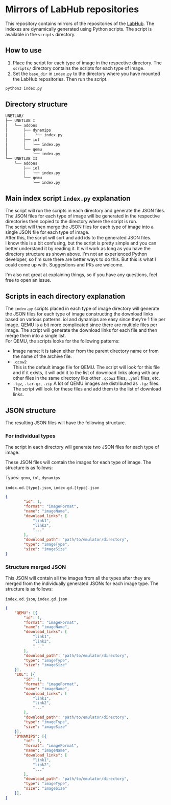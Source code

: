 # Mirrors of LabHub repositories

This repository contains mirrors of the repositories of the [LabHub](https://labhub.eu.org). The indexes are dynamically generated using Python scripts. The script is available in the `scripts` directory.

## How to use

1. Place the script for each type of image in the respective directory. The `scripts/` directory contains the scripts for each type of image.
2. Set the `base_dir` in `index.py` to the directory where you have mounted the LabHub repositories. Then run the script.

```bash
python3 index.py
```

## Directory structure

```bash
UNETLAB/
├── UNETLAB I
│   └── addons
│       ├── dynamips
│       │    └── index.py
│       ├── iol
│       │   └── index.py
│       └── qemu
│           └── index.py
└── UNETLAB II
    └── addons
        ├── iol
        │   └── index.py
        └── qemu
            └── index.py
```

## Main index script `index.py` explanation

The script will run the scripts in each directory and generate the JSON files. The JSON files for each type of image will be generated in the respective directories then copied to the directory where the script is run.  
The script will then merge the JSON files for each type of image into a single JSON file for each type of image.  
After this, the script will sort and add ids to the generated JSON files.  
I know this is a bit confusing, but the script is pretty simple and you can better understand it by reading it. It will work as long as you have the directory structure as shown above. I'm not an experienced Python developer, so I'm sure there are better ways to do this. But this is what I could come up with. Suggestions and PRs are welcome.  

I'm also not great at explaining things, so if you have any questions, feel free to open an issue.

## Scripts in each directory explanation

The `index.py` scripts placed in each type of image directory will generate the JSON files for each type of image constructing the download links based on various patterns. iol and dynamips are easy since they're 1 file per image. QEMU is a bit more complicated since there are multiple files per image. The script will generate the download links for each file and then merge them into a single list.  
For QEMU, the scripts looks for the following patterns:

- Image name: it is taken either from the parent directory name or from the name of the archive file.
- `.qcow2`  
    This is the default image file for QEMU. The script will look for this file and if it exists, it will add it to the list of download links along with any other files in the same directory like other `.qcow2` files, `.yaml` files, etc.
- `.tgz`, `.tar.gz`, `.zip`
    A lot of QEMU images are distributed as `.tgz` files. The script will look for these files and add them to the list of download links.

## JSON structure

The resulting JSON files will have the following structure.

### For individual types

The script in each directory will generate two JSON files for each type of image.

These JSON files will contain the images for each type of image. The structure is as follows:

Types: `qemu`, `iol`, `dynamips`

`index.od.[type].json`, `index.gd.[type].json`

```json
{
        "id": 1,
        "format": "imageFormat",
        "name": "imageName",
        "download_links": [
            "link1",
            "link2",
            "..."
        ],
        "download_path": "path/to/emulator/directory",
        "type": "imageType",
        "size": "imageSize"
}
```

### Structure merged JSON

This JSON will contain all the images from all the types after they are merged from the individually generated JSONs for each image type. The structure is as follows:

`index.od.json`, `index.gd.json`

```json
{
    "QEMU": [{
        "id": 1,
        "format": "imageFormat",
        "name": "imageName",
        "download_links": [
            "link1",
            "link2",
            "..."
        ],
        "download_path": "path/to/emulator/directory",
        "type": "imageType",
        "size": "imageSize"
    }],
    "IOL": [{
        "id": 1,
        "format": "imageFormat",
        "name": "imageName",
        "download_links": [
            "link1",
            "link2",
            "..."
        ],
        "download_path": "path/to/emulator/directory",
        "type": "imageType",
        "size": "imageSize"
    }],
    "DYNAMIPS": [{
        "id": 1,
        "format": "imageFormat",
        "name": "imageName",
        "download_links": [
            "link1",
            "link2",
            "..."
        ],
        "download_path": "path/to/emulator/directory",
        "type": "imageType",
        "size": "imageSize"
    }],
}
```
